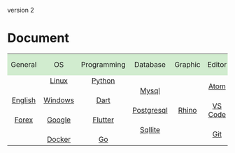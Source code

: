 <style>
.md0{margin-top: 150px;}
.md1{margin-top: 75px;}
.md2{margin-top: 50px;}
.md3{margin-top: 25px;}
.tbl1 td#header{background-color: D1ECCF}
.tbl1 tr#header{background-color: D1ECCF}
.tbl1 td {height: 50px;vertical-align: middle;}
</style>



version 2



# Document


<table class="tbl1">

<tr>
<td align="center" id="header">General</td>
<td align="center" id="header">OS</td>
<td align="center" id="header">Programming</td>
<td align="center" id="header">Database</td>
<td align="center" id="header">Graphic</td>
<td align="center" id="header">Editor</td>
<td align="center" id="header">Finance</td>
</tr>

<tr>

<td align="center">
<a href="English/English.html">English</a>
<div class="md3"></div>
<a href="Forex/Forex.html">Forex</a>
</td>

<td align="center">
<a href="Linux/Linux.html">Linux</a>
<div class="md3"></div>
<a href="Windows/Windows.html">Windows</a>
<div class="md3"></div>
<a href="Google/Google.html">Google</a>  
<div class="md3"></div>
<a href="Docker/Docker.html">Docker</a>
</td>

<td align="center">
<a href="Python/Python.html">Python</a>
<div class="md3"></div>
<a href="Dart/Dart.html">Dart</a>
<div class="md3"></div>
<a href="Flutter/Flutter.html">Flutter</a>
<div class="md3"></div>
<a href="Go/Go.html">Go</a>
</td>

<td align="center">
<a href="Mysql/Mysql.html">Mysql</a>
<div class="md3"></div>
<a href="Postgresql/Postgresql.html">Postgresql</a>
<div class="md3"></div>
<a href="Sqllite/Sqllite.html">Sqllite</a>
</td>

<td align="center">
<a href="Rhino/Rhino.html">Rhino</a>
</td>

<td align="center">
<a href="Atom/0-Atom.html">Atom</a>
<div class="md3"></div>
<a href="VsCode/0-VsCode.html">VS Code</a>
<div class="md3"></div>
<a href="Git/Git.html">Git</a>
</td>

</tr>
</table>
